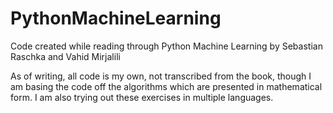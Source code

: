 # PythonMachineLearning
Code created while reading through Python Machine Learning by Sebastian Raschka
and Vahid Mirjalili

As of writing, all code is my own, not transcribed from the book, though I am
basing the code off the algorithms which are presented in mathematical form. I
am also trying out these exercises in multiple languages.

